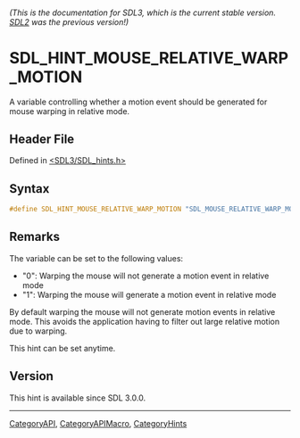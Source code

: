 ###### (This is the documentation for SDL3, which is the current stable version. [SDL2](https://wiki.libsdl.org/SDL2/) was the previous version!)
# SDL_HINT_MOUSE_RELATIVE_WARP_MOTION

A variable controlling whether a motion event should be generated for mouse warping in relative mode.

## Header File

Defined in [<SDL3/SDL_hints.h>](https://github.com/libsdl-org/SDL/blob/main/include/SDL3/SDL_hints.h)

## Syntax

```c
#define SDL_HINT_MOUSE_RELATIVE_WARP_MOTION "SDL_MOUSE_RELATIVE_WARP_MOTION"
```

## Remarks

The variable can be set to the following values:

- "0": Warping the mouse will not generate a motion event in relative mode
- "1": Warping the mouse will generate a motion event in relative mode

By default warping the mouse will not generate motion events in relative
mode. This avoids the application having to filter out large relative
motion due to warping.

This hint can be set anytime.

## Version

This hint is available since SDL 3.0.0.

----
[CategoryAPI](CategoryAPI), [CategoryAPIMacro](CategoryAPIMacro), [CategoryHints](CategoryHints)

